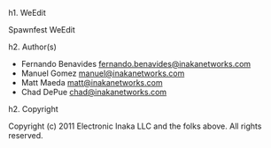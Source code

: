 h1. WeEdit

Spawnfest WeEdit

h2. Author(s)

* Fernando Benavides <fernando.benavides@inakanetworks.com>
* Manuel Gomez <manuel@inakanetworks.com>
* Matt Maeda <matt@inakanetworks.com>
* Chad DePue <chad@inakanetworks.com>

h2. Copyright

Copyright (c) 2011 Electronic Inaka LLC and the folks above. All rights reserved.
